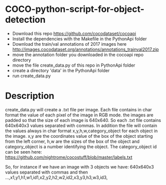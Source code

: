 # COCO-python-script-for-object-detection

- Download this repo https://github.com/cocodataset/cocoapi
- Install the dependencies with the Makefile in the PythonApi folder
- Download the train/val annotations of 2017 images here
http://images.cocodataset.org/annotations/annotations_trainval2017.zip
- move the annotation folder you downloaded in the cocoapi repo directory
- move the file create_data.py of this repo in PythonApi folder
- create a directory 'data' in the PythonApi folder
- run create_data.py

# Description

create_data.py will create a .txt file per image. Each file contains in char format the value of each pixel of the image
in RGB mode. the images are padded so that the size of each image is 640x640. So each .txt file contains 640x640x3 values
separated with commas. In addition the file will contain the values always in char format x,y,h,w,category_object for each object
in the image. x,y are the coordinates value of the box of the object starting from the left corner, h,w are the sizes of the box
of the object and category_object is a number identifying the object. The category_object id can be seen here:
https://github.com/nightrome/cocostuff/blob/master/labels.txt

So, for instance if we have an image with 3 objects we have:
640x640x3 values separated with commas and then   ...,x1,y1,h1,w1,id1,x2,y2,h2,w2,id2,x3,y3,h3,w3,id3,
